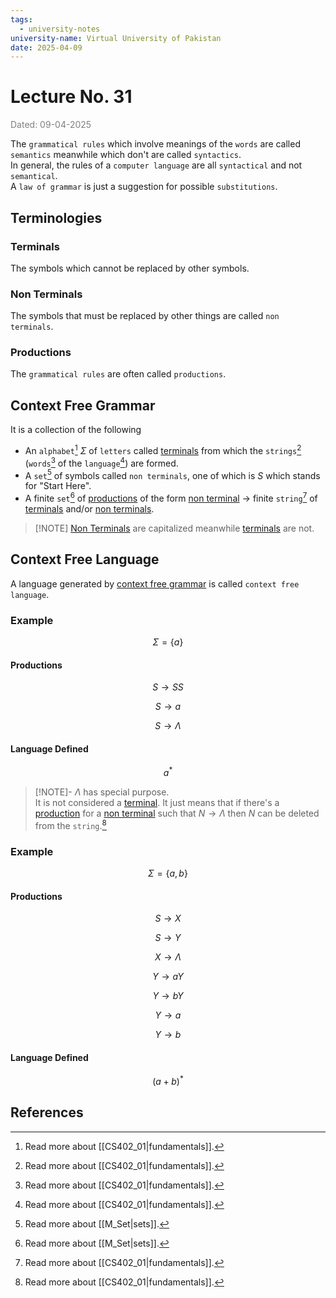 ```yaml
---
tags:
  - university-notes
university-name: Virtual University of Pakistan
date: 2025-04-09
---
```


# Lecture No. 31

<span style="color: gray;">Dated: 09-04-2025</span>

The `grammatical rules` which involve meanings of the `words` are called `semantics` meanwhile which don't are called `syntactics`.  
In general, the rules of a `computer language` are all `syntactical` and not `semantical`.  
A `law of grammar` is just a suggestion for possible `substitutions`.

## Terminologies

### Terminals

The symbols which cannot be replaced by other symbols.

### Non Terminals

The symbols that must be replaced by other things are called `non terminals`.

### Productions

The `grammatical rules` are often called `productions`.

## Context Free Grammar

It is a collection of the following

- An `alphabet`[^1] $\Sigma$ of `letters` called [terminals](#terminals) from which the `strings`[^1] (`words`[^1] of the `language`[^1]) are formed.
- A `set`[^2] of symbols called `non terminals`, one of which is $S$ which stands for "Start Here".
- A finite `set`[^2] of [productions](#productions) of the form [non terminal](#non-terminals) → finite `string`[^1] of [terminals](#terminals) and/or [non terminals](#non-terminals).

> [!NOTE] [Non Terminals](#non-terminals) are capitalized meanwhile [terminals](#terminals) are not.

## Context Free Language

A language generated by [context free grammar](#context-free-grammar) is called `context free language`.

### Example

$$\Sigma = \{a\}$$

#### Productions

$$S \to SS$$

$$S \to a$$

$$S \to \Lambda$$

#### Language Defined

$$a^*$$

> [!NOTE]- $\Lambda$ has special purpose.  
> It is not considered a [terminal](#terminal). It just means that if there's a [production](#productions) for a [non terminal](#non-terminals) such that $N \to \Lambda$ then $N$ can be deleted from the `string`.[^1]

### Example

$$\Sigma = \{a, b\}$$

#### Productions

$$S \to X$$

$$S \to Y$$

$$X \to \Lambda$$

$$Y \to aY$$

$$Y \to bY$$

$$Y \to a$$

$$Y \to b$$

#### Language Defined

$$(a + b)^*$$

## References

[^1]: Read more about [[CS402_01|fundamentals]].
[^2]: Read more about [[M_Set|sets]].